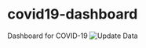 # covid19-dashboard
Dashboard for COVID-19
![Update Data](https://github.com/bkandiyal/covid19-dashboard/workflows/Update%20Data/badge.svg)
